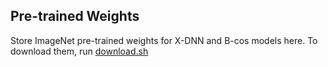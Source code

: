 ## Pre-trained Weights

Store ImageNet pre-trained weights for X-DNN and B-cos models here. To download them, run [download.sh](download.sh)